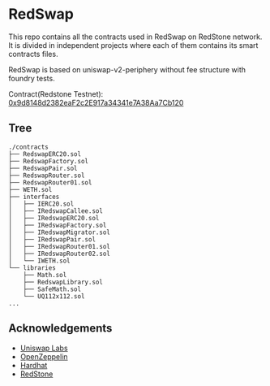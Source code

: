 # RedSwap

This repo contains all the contracts used in RedSwap on RedStone network. It is divided in independent projects where each of them contains its smart contracts files.

RedSwap is based on uniswap-v2-periphery without fee structure with foundry tests.

Contract(Redstone Testnet): [0x9d8148d2382eaF2c2E917a34341e7A38Aa7Cb120](https://explorer.holesky.redstone.xyz/address/0x9d8148d2382eaF2c2E917a34341e7A38Aa7Cb120)

## Tree

```
./contracts
├── RedswapERC20.sol
├── RedswapFactory.sol
├── RedswapPair.sol
├── RedswapRouter.sol
├── RedswapRouter01.sol
├── WETH.sol
├── interfaces
│   ├── IERC20.sol
│   ├── IRedswapCallee.sol
│   ├── IRedswapERC20.sol
│   ├── IRedswapFactory.sol
│   ├── IRedswapMigrator.sol
│   ├── IRedswapPair.sol
│   ├── IRedswapRouter01.sol
│   ├── IRedswapRouter02.sol
│   └── IWETH.sol
└── libraries
    ├── Math.sol
    ├── RedswapLibrary.sol
    ├── SafeMath.sol
    └── UQ112x112.sol
...
```

## Acknowledgements

-   [Uniswap Labs](https://github.com/Uniswap)
-   [OpenZeppelin](https://github.com/OpenZeppelin/openzeppelin-contracts)
-   [Hardhat](https://hardhat.org/)
-   [RedStone](https://redstone.xyz/)
